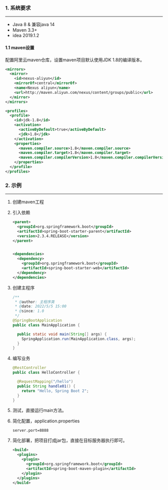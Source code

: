 ### 1. 系统要求

---

- Java 8 & 兼容java 14
- Maven 3.3+
- idea 2019.1.2

#### 1.1 maven设置

配置阿里云maven仓库，设置maven项目默认使用JDK 1.8的编译版本。

```xml
<mirrors>
  <mirror>
    <id>nexus-aliyun</id>
    <mirrorOf>central</mirrorOf>
    <name>Nexus aliyun</name>
    <url>http://maven.aliyun.com/nexus/content/groups/public</url>
  </mirror>
</mirrors>

<profiles>
  <profile>
    <id>jdk-1.8</id>
    <activation>
      <activeByDefault>true</activeByDefault>
      <jdk>1.8</jdk>
    </activation>
    <properties>
      <maven.compiler.source>1.8</maven.compiler.source>
      <maven.compiler.target>1.8</maven.compiler.target>
      <maven.compiler.compilerVersion>1.8</maven.compiler.compilerVersion>
    </properties>
  </profile>
</profiles>
```



### 2. 示例

---

1. 创建maven工程

2. 引入依赖

   ```xml
   <parent>
     <groupId>org.springframework.boot</groupId>
     <artifactId>spring-boot-starter-parent</artifactId>
     <version>2.3.4.RELEASE</version>
   </parent>
   
   
   <dependencies>
     <dependency>
       <groupId>org.springframework.boot</groupId>
       <artifactId>spring-boot-starter-web</artifactId>
     </dependency>
   </dependencies>
   ```

3. 创建主程序

   ```java
   /**
    * @author: 主程序类
    * @date: 2022/5/5 15:00
    * @since: 1.0
    */
   @SpringBootApplication
   public class MainApplication {
   
     public static void main(String[] args) {
       SpringApplication.run(MainApplication.class, args);
     }
   }
   ```

4. 编写业务

   ```java
   @RestController
   public class HelloController {
   
     @RequestMapping("/hello")
     public String handle01() {
       return "Hello, Spring Boot 2";
     }
   }
   ```

5. 测试，直接运行main方法。

6. 简化配置，application.properties

   ```properties
   server.port=8888
   ```

7. 简化部署，把项目打成jar包，直接在目标服务器执行即可。

   ```xml
   <build>
     <plugins>
       <plugin>
         <groupId>org.springframework.boot</groupId>
         <artifactId>spring-boot-maven-plugin</artifactId>
       </plugin>
     </plugins>
   </build>
   ```

